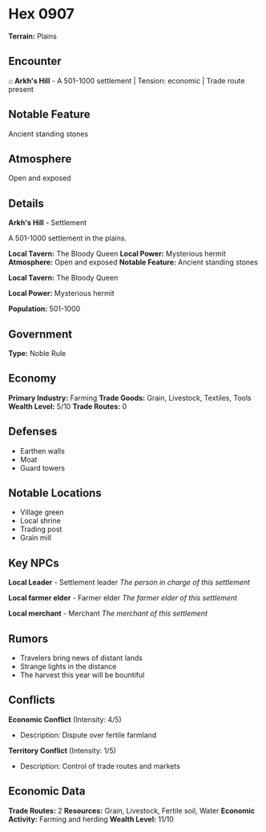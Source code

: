# Hex 0907

**Terrain:** Plains

## Encounter
⌂ **Arkh's Hill** - A 501-1000 settlement | Tension: economic | Trade route present

## Notable Feature
Ancient standing stones

## Atmosphere
Open and exposed

## Details
**Arkh's Hill** - Settlement

A 501-1000 settlement in the plains.

**Local Tavern:** The Bloody Queen
**Local Power:** Mysterious hermit
**Atmosphere:** Open and exposed
**Notable Feature:** Ancient standing stones

**Local Tavern:** The Bloody Queen

**Local Power:** Mysterious hermit

**Population:** 501-1000

## Government
**Type:** Noble Rule

## Economy
**Primary Industry:** Farming
**Trade Goods:** Grain, Livestock, Textiles, Tools
**Wealth Level:** 5/10
**Trade Routes:** 0

## Defenses
- Earthen walls
- Moat
- Guard towers

## Notable Locations
- Village green
- Local shrine
- Trading post
- Grain mill

## Key NPCs
**Local Leader** - Settlement leader
*The person in charge of this settlement*

**Local farmer elder** - Farmer elder
*The farmer elder of this settlement*

**Local merchant** - Merchant
*The merchant of this settlement*

## Rumors
- Travelers bring news of distant lands
- Strange lights in the distance
- The harvest this year will be bountiful

## Conflicts
**Economic Conflict** (Intensity: 4/5)
- Description: Dispute over fertile farmland

**Territory Conflict** (Intensity: 1/5)
- Description: Control of trade routes and markets

## Economic Data
**Trade Routes:** 2
**Resources:** Grain, Livestock, Fertile soil, Water
**Economic Activity:** Farming and herding
**Wealth Level:** 11/10
